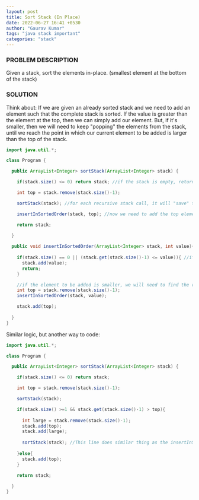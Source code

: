 ```yaml
---
layout: post
title: Sort Stack (In Place)
date: 2022-06-27 16:41 +0530
author: "Gaurav Kumar"
tags: "java stack important"
categories: "stack"
---
```


### PROBLEM DESCRIPTION

Given a stack, sort the elements in-place. (smallest element at the bottom of the stack)

### SOLUTION

Think about: If we are given an already sorted stack and we need to add an element such that the complete stack is sorted. If the value is greater than the element at the top, then we can simply add our element. But, if it's smaller, then we will need to keep "popping" the elements from the stack, until we reach the point in which our current element to be added is larger than the top of the stack.  

```java
import java.util.*;

class Program {

  public ArrayList<Integer> sortStack(ArrayList<Integer> stack) {

    if(stack.size() <= 0) return stack; //if the stack is empty, return it.

    int top = stack.remove(stack.size()-1); 

    sortStack(stack); //for each recursive stack call, it will "save" the value of top above. After this call, all elements will be popped out

    insertInSortedOrder(stack, top); //now we need to add the top element to the stack, while keep it sorted

    return stack;
    
  }

  public void insertInSortedOrder(ArrayList<Integer> stack, int value){
    
    if(stack.size() == 0 || (stack.get(stack.size()-1) <= value)){ //if the stack is empty or the value to be added is larger, add that to the top of the stack
      stack.add(value);
      return;
    }

    //if the element to be added is smaller, we will need to find the right place to add it. For that we will again keep to keep removing the top most element until there is an element at the top of the stack which is smaller than our element 
    int top = stack.remove(stack.size()-1); 
    insertInSortedOrder(stack, value); 

    stack.add(top);
    
  }
}
```

Similar logic, but another way to code:

```java
import java.util.*;

class Program {

  public ArrayList<Integer> sortStack(ArrayList<Integer> stack) {

    if(stack.size() <= 0) return stack;

    int top = stack.remove(stack.size()-1);

    sortStack(stack);

    if(stack.size() >=1 && stack.get(stack.size()-1) > top){
      
      int large = stack.remove(stack.size()-1);
      stack.add(top);
      stack.add(large);
      
      sortStack(stack); //This line does similar thing as the insertInSortedOrder method in the previous code.
      
    }else{
      stack.add(top);
    }

    return stack;
    
  }
}
```
